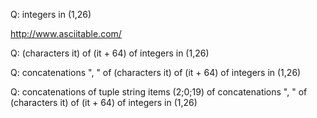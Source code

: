 
Q: integers in (1,26)

http://www.asciitable.com/

Q: (characters it) of (it + 64) of integers in (1,26)

Q: concatenations ", " of (characters it) of (it + 64) of integers in (1,26)

Q: concatenations of tuple string items (2;0;19) of concatenations ", " of (characters it) of (it + 64) of integers in (1,26)
